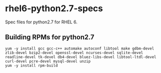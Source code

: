 rhel6-python2.7-specs
=====================

Spec files for python2.7 for RHEL 6.

Building RPMs for python2.7
---------------------------
    yum -y install gcc gcc-c++ automake autoconf libtool make gdbm-devel zlib-devel bzip2-devel openssl-devel ncurses-devel sqlite-devel readline-devel tk-devel db4-devel bluez-libs-devel libtool-ltdl-devel curl-devel pcre-devel mysql-devel unzip
    yum -y install rpm-build

